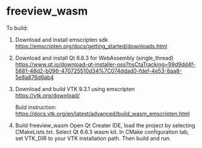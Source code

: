 # freeview_wasm

To build:

1. Download and install emscripten sdk
   https://emscripten.org/docs/getting_started/downloads.html

2. Download and install Qt 6.6.3 for WebAssembly (single_thread)
   https://www.qt.io/download-qt-installer-oss?hsCtaTracking=99d9dd4f-5681-48d2-b096-470725510d34%7C074ddad0-fdef-4e53-8aa8-5e8a876d6ab4

3. Download and build VTK 9.3.1 using emscripten
   https://vtk.org/download/

   Buld instruction:
   https://docs.vtk.org/en/latest/advanced/build_wasm_emscripten.html

4. Build freeview_wasm
   Open Qt Creater IDE, load the project by selecting CMakeLists.txt. Select Qt 6.6.3 wasm kit. In CMake configuration tab, set VTK_DIR to your VTK installation path. Then build and run.

